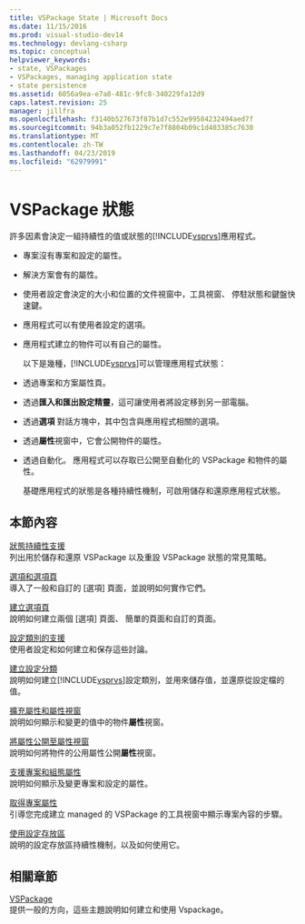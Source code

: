 ```yaml
---
title: VSPackage State | Microsoft Docs
ms.date: 11/15/2016
ms.prod: visual-studio-dev14
ms.technology: devlang-csharp
ms.topic: conceptual
helpviewer_keywords:
- state, VSPackages
- VSPackages, managing application state
- state persistence
ms.assetid: 6056a9ea-e7a8-481c-9fc8-340229fa12d9
caps.latest.revision: 25
manager: jillfra
ms.openlocfilehash: f3140b527673f87b1d7c552e99584232494aed7f
ms.sourcegitcommit: 94b3a052fb1229c7e7f8804b09c1d403385c7630
ms.translationtype: MT
ms.contentlocale: zh-TW
ms.lasthandoff: 04/23/2019
ms.locfileid: "62979991"
---
```

# <a name="vspackage-state"></a>VSPackage 狀態
許多因素會決定一組持續性的值或狀態的[!INCLUDE[vsprvs](../includes/vsprvs-md.md)]應用程式。  
  
- 專案沒有專案和設定的屬性。  
  
- 解決方案會有的屬性。  
  
- 使用者設定會決定的大小和位置的文件視窗中，工具視窗、 停駐狀態和鍵盤快速鍵。  
  
- 應用程式可以有使用者設定的選項。  
  
- 應用程式建立的物件可以有自己的屬性。  
  
  以下是幾種，[!INCLUDE[vsprvs](../includes/vsprvs-md.md)]可以管理應用程式狀態：  
  
- 透過專案和方案屬性頁。  
  
- 透過**匯入和匯出設定精靈**，這可讓使用者將設定移到另一部電腦。  
  
- 透過**選項** 對話方塊中，其中包含與應用程式相關的選項。  
  
- 透過**屬性**視窗中，它會公開物件的屬性。  
  
- 透過自動化。 應用程式可以存取已公開至自動化的 VSPackage 和物件的屬性。  
  
  基礎應用程式的狀態是各種持續性機制，可啟用儲存和還原應用程式狀態。  
  
## <a name="in-this-section"></a>本節內容  
 [狀態持續性支援](../misc/support-for-state-persistence.md)  
 列出用於儲存和還原 VSPackage 以及重設 VSPackage 狀態的常見策略。  
  
 [選項和選項頁](../extensibility/internals/options-and-options-pages.md)  
 導入了一般和自訂的 [選項] 頁面，並說明如何實作它們。  
  
 [建立選項頁](../extensibility/creating-an-options-page.md)  
 說明如何建立兩個 [選項] 頁面、 簡單的頁面和自訂的頁面。  
  
 [設定類別的支援](../misc/support-for-settings-categories.md)  
 使用者設定和如何建立和保存這些討論。  
  
 [建立設定分類](../extensibility/creating-a-settings-category.md)  
 說明如何建立[!INCLUDE[vsprvs](../includes/vsprvs-md.md)]設定類別，並用來儲存值，並還原從設定檔的值。  
  
 [擴充屬性和屬性視窗](../extensibility/extending-properties-and-the-property-window.md)  
 說明如何顯示和變更的值中的物件**屬性**視窗。  
  
 [將屬性公開至屬性視窗](../extensibility/exposing-properties-to-the-properties-window.md)  
 說明如何將物件的公用屬性公開**屬性**視窗。  
  
 [支援專案和組態屬性](../extensibility/internals/support-for-project-and-configuration-properties.md)  
 說明如何顯示及變更專案和設定的屬性。  
  
 [取得專案屬性](../extensibility/getting-project-properties.md)  
 引導您完成建立 managed 的 VSPackage 的工具視窗中顯示專案內容的步驟。  
  
 [使用設定存放區](../extensibility/using-the-settings-store.md)  
 說明的設定存放區持續性機制，以及如何使用它。  
  
## <a name="related-sections"></a>相關章節  
 [VSPackage](../extensibility/internals/vspackages.md)  
 提供一般的方向，這些主題說明如何建立和使用 Vspackage。